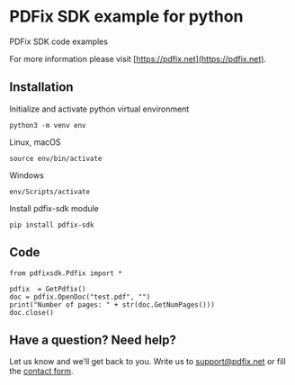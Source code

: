 # PDFix SDK example for python
PDFix SDK code examples 

For more information please visit [https://pdfix.net](https://pdfix.net).

## Installation
Initialize and activate python virtual environment
```
python3 -m venv env
```

Linux, macOS
```
source env/bin/activate
```
Windows
```
env/Scripts/activate
```

Install pdfix-sdk module
```
pip install pdfix-sdk
```

## Code 
```
from pdfixsdk.Pdfix import *

pdfix  = GetPdfix()
doc = pdfix.OpenDoc("test.pdf", "")
print("Number of pages: " + str(doc.GetNumPages()))
doc.close()

```

## Have a question? Need help?
Let us know and we’ll get back to you. Write us to support@pdfix.net or fill the [contact form](https://pdfix.net/support/).
